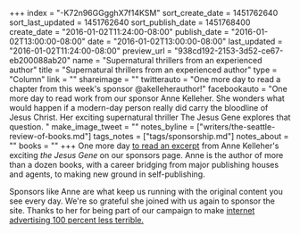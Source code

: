 +++
index = "-K72n96GGgghX7f14KSM"
sort_create_date = 1451762640
sort_last_updated = 1451762640
sort_publish_date = 1451768400
create_date = "2016-01-02T11:24:00-08:00"
publish_date = "2016-01-02T13:00:00-08:00"
date = "2016-01-02T13:00:00-08:00"
last_updated = "2016-01-02T11:24:00-08:00"
preview_url = "938cd192-2153-3d52-ce67-eb200088ab20"
name = "Supernatural thrillers from an experienced author"
title = "Supernatural thrillers from an experienced author"
type = "Column"
link = ""
shareimage = ""
twitterauto = "One more day to read a chapter from this week's sponsor @akelleherauthor!"
facebookauto = "One more day to read work from our sponsor Anne Kelleher. She wonders what would happen if a modern-day person really did carry the bloodline of Jesus Christ. Her exciting supernatural thriller The Jesus Gene explores that question. "
make_image_tweet = ""
notes_byline = ["writers/the-seattle-review-of-books.md"]
tags_notes = ["tags/sponsorship.md"]
notes_about = ""
books = ""
+++
One more day [to read an excerpt](http://seattlereviewofbooks.com/sponsorships) from Anne Kelleher's exciting _the Jesus Gene_ on our sponsors page. Anne is the author of more than a dozen books, with a career bridging from major publishing houses and agents, to making new ground in self-publishing.

Sponsors like Anne are what keep us running with the original content you see every day. We're so grateful she joined with us again to sponsor the site. Thanks to her for being part of our campaign to make <a href="http://seattlereviewofbooks.com/notes/2015/08/05/help-us-make-internet-advertisements-100-percent-less-terrible/" title="The Seattle Review of Books - Help us make internet advertisements 100 percent less terrible">internet advertising 100 percent less terrible.</a>